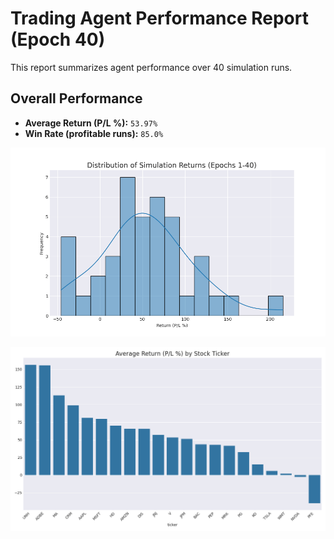 # Trading Agent Performance Report (Epoch 40)

This report summarizes agent performance over 40 simulation runs.

## Overall Performance
- **Average Return (P/L %):** `53.97%`
- **Win Rate (profitable runs):** `85.0%`

![Returns Distribution](epoch_40_returns_distribution.png)

![Performance by Ticker](epoch_40_performance_by_ticker.png)

